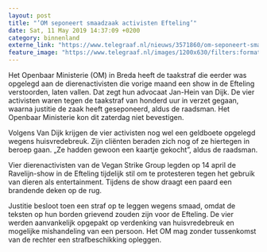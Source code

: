 ```yaml
---
layout: post
title: "’OM seponeert smaadzaak activisten Efteling’"
date: Sat, 11 May 2019 14:37:09 +0200
category: binnenland
externe_link: "https://www.telegraaf.nl/nieuws/3571860/om-seponeert-smaadzaak-activisten-efteling"
feature_image: "https://www.telegraaf.nl/images/1200x630/filters:format(jpeg):quality(80)/cdn-kiosk-api.telegraaf.nl/1cf7c154-73ef-11e9-9e65-0217670beecd.jpg"
---
```


<p class="intro">Het Openbaar Ministerie (OM) in Breda heeft de taakstraf die eerder was opgelegd aan de dierenactivisten die vorige maand een show in de Efteling verstoorden, laten vallen. Dat zegt hun advocaat Jan-Hein van Dijk. De vier activisten waren tegen de taakstraf van honderd uur in verzet gegaan, waarna justitie de zaak heeft geseponeerd, aldus de raadsman. Het Openbaar Ministerie kon dit zaterdag niet bevestigen.</p> <p>Volgens Van Dijk krijgen de vier activisten nog wel een geldboete opgelegd wegens huisvredebreuk. Zijn cliënten beraden zich nog of ze hiertegen in beroep gaan. „Ze hadden gewoon een kaartje gekocht”, aldus de raadsman.</p><p>Vier dierenactivisten van de Vegan Strike Group legden op 14 april de Ravelijn-show in de Efteling tijdelijk stil om te protesteren tegen het gebruik van dieren als entertainment. Tijdens de show draagt een paard een brandende deken op de rug.</p><p>Justitie besloot toen een straf op te leggen wegens smaad, omdat de teksten op hun borden grievend zouden zijn voor de Efteling. De vier werden aanvankelijk opgepakt op verdenking van huisvredebreuk en mogelijke mishandeling van een persoon. Het OM mag zonder tussenkomst van de rechter een strafbeschikking opleggen.</p>
